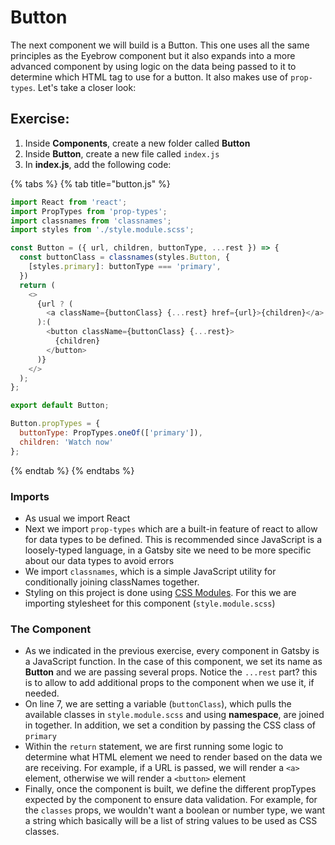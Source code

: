 # Button

The next component we will build is a Button. This one uses all the same principles as the Eyebrow component but it also expands into a more advanced component by using logic on the data being passed to it to determine which HTML tag to use for a button. It also makes use of `prop-types`. Let's take a closer look:

## Exercise:

1. Inside **Components**, create a new folder called **Button**
2. Inside **Button**, create a new file called `index.js`
3. In **index.js**, add the following code:

{% tabs %}
{% tab title="button.js" %}
```javascript
import React from 'react';
import PropTypes from 'prop-types';
import classnames from 'classnames';
import styles from './style.module.scss';

const Button = ({ url, children, buttonType, ...rest }) => {
  const buttonClass = classnames(styles.Button, {
    [styles.primary]: buttonType === 'primary',
  })
  return (
    <>
      {url ? (
        <a className={buttonClass} {...rest} href={url}>{children}</a>
      ):(
        <button className={buttonClass} {...rest}>
          {children}
        </button>
      )}
    </>
  );
};

export default Button;

Button.propTypes = {
  buttonType: PropTypes.oneOf(['primary']),
  children: 'Watch now'
};
```
{% endtab %}
{% endtabs %}

### Imports

* As usual we import React
* Next we import `prop-types` which are a built-in feature of react to allow for data types to be defined.  This is recommended since JavaScript is a loosely-typed language, in a Gatsby site we need to be more specific about our data types to avoid errors
* We import `classnames`, which is a simple JavaScript utility for conditionally joining classNames together.
* Styling on this project is done using [CSS Modules](working-with-css.md).  For this we are importing stylesheet for this component \(`style.module.scss`\)

### The Component

* As we indicated in the previous exercise, every component in Gatsby is a JavaScript function. In the case of this component, we set its name as **Button** and we are passing several props. Notice the `...rest` part? this is to allow to add additional props to the component when we use it, if needed.
* On line 7, we are setting a variable \(`buttonClass`\), which pulls the available classes in `style.module.scss` and using **namespace**, are joined in together.  In addition, we set a condition by passing the CSS class of `primary`
* Within the `return` statement, we are first running some logic to determine what HTML element we need to render based on the data we are receiving. For example, if a URL is passed, we will render a `<a>` element, otherwise we will render a `<button>` element
* Finally, once the component is built, we define the different propTypes expected by the component to ensure data validation. For example, for the `classes` props, we wouldn't want a boolean or number type, we want a string which basically will be a list of string values to be used as CSS classes.
